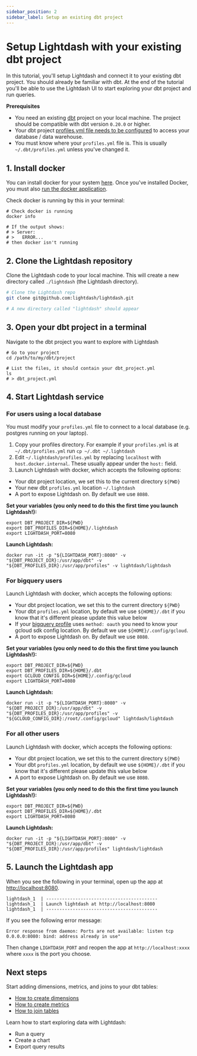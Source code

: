```yaml
---
sidebar_position: 2
sidebar_label: Setup an existing dbt project
---
```


# Setup Lightdash with your existing dbt project

In this tutorial, you'll setup Lightdash and connect it to your existing dbt project. You should already be familiar
with dbt. At the end of the tutorial you'll be able to use the Lightdash UI to start exploring your dbt project and
run queries.

**Prerequisites**
* You need an existing [dbt](https://www.getdbt.com/) project on your local machine. The project should be compatible with dbt version `0.20.0` or higher.
* Your dbt project [profiles.yml file needs to be configured](https://docs.getdbt.com/dbt-cli/configure-your-profile) to access your database / data warehouse.
* You must know where your `profiles.yml` file is. This is usually `~/.dbt/profiles.yml` unless you've changed it.

## 1. Install docker

You can install docker for your system [here](https://docs.docker.com/get-docker/). Once you've installed Docker, you must also [run the docker application](https://docs.docker.com/get-docker/).

Check docker is running by this in your terminal:

```shell
# Check docker is running
docker info

# If the output shows:
# > Server:
# >   ERROR...
# then docker isn't running
```

## 2. Clone the Lightdash repository

Clone the Lightdash code to your local machine. This will create a new directory called `./lightdash` (the Lightdash directory).

```bash
# Clone the Lightdash repo
git clone git@github.com:lightdash/lightdash.git

# A new directory called "lightdash" should appear
```

## 3. Open your dbt project in a terminal

Navigate to the dbt project you want to explore with Lightdash

```shell
# Go to your project
cd /path/to/my/dbt/project

# List the files, it should contain your dbt_project.yml
ls
# > dbt_project.yml
```

## 4. Start Lightdash service

### For users using a local database

You must modify your `profiles.yml` file to connect to a local database (e.g. postgres running on your laptop).

1. Copy your profiles directory. For example if your `profiles.yml` is at `~/.dbt/profiles.yml` run `cp ~/.dbt ~/.lightdash`
2. Edit `~/.lightdash/profiles.yml` by replacing `localhost` with `host.docker.internal`. These usually appear under the `host:` field.
3. Launch Lightdash with docker, which accepts the following options:

* Your dbt project location, we set this to the current directory `${PWD}`
* Your new dbt `profiles.yml` location `~/.lightdash`
* A port to expose Lightdash on. By default we use `8080`.

**Set your variables (you only need to do this the first time you launch Lightdash!):**
```shell
export DBT_PROJECT_DIR=${PWD}
export DBT_PROFILES_DIR=${HOME}/.lightdash
export LIGHTDASH_PORT=8080
```

**Launch Lightdash:**
```
docker run -it -p "${LIGHTDASH_PORT}:8080" -v "${DBT_PROJECT_DIR}:/usr/app/dbt" -v "${DBT_PROFILES_DIR}:/usr/app/profiles" -v lightdash/lightdash
```

### For bigquery users

Launch Lightdash with docker, which accepts the following options:

* Your dbt project location, we set this to the current directory `${PWD}`
* Your dbt `profiles.yml` location, by default we use `${HOME}/.dbt` if you know that it's different please update this value below
* If your [bigquery profile](https://docs.getdbt.com/reference/warehouse-profiles/bigquery-profile) uses `method: oauth` you need to know your gcloud sdk config location. By default we use `${HOME}/.config/gcloud`.
* A port to expose Lightdash on. By default we use `8080`.

**Set your variables (you only need to do this the first time you launch Lightdash!):**
```shell
export DBT_PROJECT_DIR=${PWD}
export DBT_PROFILES_DIR=${HOME}/.dbt
export GCLOUD_CONFIG_DIR=${HOME}/.config/gcloud
export LIGHTDASH_PORT=8080
```

**Launch Lightdash:**
```shell
docker run -it -p "${LIGHTDASH_PORT}:8080" -v "${DBT_PROJECT_DIR}:/usr/app/dbt" -v "${DBT_PROFILES_DIR}:/usr/app/profiles" -v "${GCLOUD_CONFIG_DIR}:/root/.config/gcloud" lightdash/lightdash
```

### For all other users

Launch Lightdash with docker, which accepts the following options:

* Your dbt project location, we set this to the current directory `${PWD}`
* Your dbt `profiles.yml` location, by default we use `${HOME}/.dbt` if you know that it's different please update this value below
* A port to expose Lightdash on. By default we use `8080`.

**Set your variables (you only need to do this the first time you launch Lightdash!):**
```shell
export DBT_PROJECT_DIR=${PWD}
export DBT_PROFILES_DIR=${HOME}/.dbt
export LIGHTDASH_PORT=8080
```

**Launch Lightdash:**
```
docker run -it -p "${LIGHTDASH_PORT}:8080" -v "${DBT_PROJECT_DIR}:/usr/app/dbt" -v "${DBT_PROFILES_DIR}:/usr/app/profiles" lightdash/lightdash
```

## 5. Launch the Lightdash app

When you see the following in your terminal, open up the app at [http://localhost:8080](http://localhost:8080).

```text
lightdash_1  | ------------------------------------------
lightdash_1  | Launch lightdash at http://localhost:8080
lightdash_1  | ------------------------------------------
```


If you see the following error message:
```text
Error response from daemon: Ports are not available: listen tcp 0.0.0.0:8080: bind: address already in use"
```
Then change `LIGHTDASH_PORT` and reopen the app at `http://localhost:xxxx` where `xxxx` is the port you choose.

## Next steps

Start adding dimensions, metrics, and joins to your dbt tables:

* [How to create dimensions](../guides/how-to-create-dimensions.md)
* [How to create metrics](../guides/how-to-create-metrics.md)
* [How to join tables](../guides/how-to-join-tables.md)

Learn how to start exploring data with Lightdash:
* Run a query
* Create a chart
* Export query results

